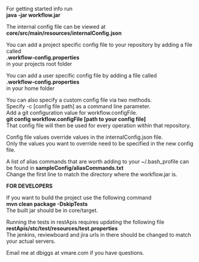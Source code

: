For getting started info run<br/>
<b>java -jar workflow.jar</b>

The internal config file can be viewed at<br/>
<b>core/src/main/resources/internalConfig.json</b>

You can add a project specific config file to your repository by adding a file called<br/>
<b>.workflow-config.properties</b><br/>
in your projects root folder

You can add a user specific config file by adding a file called<br/>
<b>.workflow-config.properties</b><br/>
in your home folder

You can also specify a custom config file via two methods.<br/>
Specify -c [config file path] as a command line parameter.<br/>
Add a git configuration value for workflow.configFile.<br/>
<b>git config workflow.configFile [path to your config file]</b><br/>
That config file will then be used for every operation within that repository.

Config file values override values in the internalConfig.json file.<br/>
Only the values you want to override need to be specified in the new config file.

A list of alias commands that are worth adding to your ~/.bash_profile can be found in
<b>sampleConfig/aliasCommands.txt</b><br/>
Change the first line to match the directory where the workflow.jar is.

<b>FOR DEVELOPERS</b>

If you want to build the project use the following command<br/>
<b>mvn clean package -DskipTests</b><br/>
The built jar should be in core/target.

Running the tests in restApis requires updating the following file<br/>
<b>restApis/stc/test/resources/test.properties</b><br/>
The jenkins, reviewboard and jira urls in there should be changed to match your actual servers.

Email me at dbiggs at vmare.com if you have questions.

